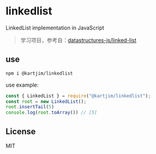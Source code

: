 # linkedlist
LinkedList implementation in JavaScript

> 学习项目，参考自：[datastructures-js/linked-list](https://github.com/datastructures-js/linked-list)


<!-- 给代码添加 注释 @param @returns 等-->
<!-- 双循环链表 -->
<!-- 添加 .d.ts 文件 -->

## use

```bash
npm i @kartjim/linkedlist
```

use example:
```js
const { LinkedList } = require("@kartjim/linkedlist");
const root = new LinkedList();
root.insertTail(5)
console.log(root.toArray()) // [5]
```

## License
MIT
